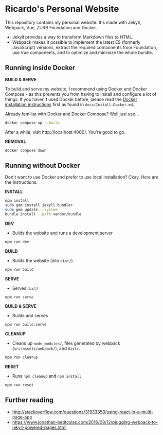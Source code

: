 # Ricardo's Personal Website

This repository contains my personal website. It's made with Jekyll, Webpack, Vue, ZURB Foundation and Docker.

- Jekyll provides a way to transform Markdown files to HTML.
- Webpack makes it possible to implement the latest ES (formerly JavaScript) versions, extract the required components from Foundation, use Vue components, and to optimize and minimize the whole bundle.

## Running inside Docker

**BUILD &amp; SERVE**

To build and serve my website, I recommend using Docker and Docker Compose - as this prevents you from having to install and configure a lot of things. If you haven't used Docker before, please read the [Docker installation instructions](./docs/Install-Docker.md) first as found in `docs/Install-Docker.md`.

Already familiar with Docker and Docker Compose? Well just use...

```sh
docker compose up --build
```

After a while, visit http://localhost:4000/. You're good to go.

**REMOVAL**

```sh
docker compose down
```



## Running without Docker

Don't want to use Docker and prefer to use local installation? Okay. Here are the instructions.

**INSTALL**

```sh
npm install
sudo gem install jekyll bundler
sudo gem update --system
bundle install --path vendor/bundle
```

**DEV**

- Builds the website and runs a development server

```sh
npm run dev
```

**BUILD**

- Builds the website (into `dist/`)

```sh
npm run build
```
**SERVE**

- Serves `dist/`

```sh
npm run serve
```

**BUILD & SERVE**

- Builds and serves

```sh
npm run build:serve
```

**CLEANUP**

- Cleans up `node_modules/`, files generated by webpack (`src/assets/webpack/`), and `dist/`.

```sh
npm run cleanup
```

**RESET**

- Runs `npm cleanup` and `npm install`

```sh
npm run reset
```



## Further reading

- http://stackoverflow.com/questions/31933359/using-react-in-a-multi-page-app
- https://www.jonathan-petitcolas.com/2016/08/12/plugging-webpack-to-jekyll-powered-pages.html
